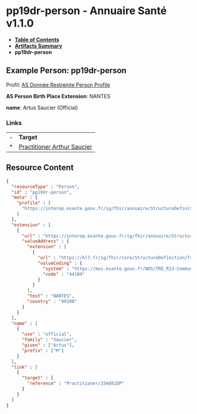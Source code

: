 # pp19dr-person - Annuaire Santé v1.1.0

* [**Table of Contents**](toc.md)
* [**Artifacts Summary**](artifacts.md)
* **pp19dr-person**

## Example Person: pp19dr-person

Profil: [AS Donnée Restreinte Person Profile](StructureDefinition-as-dr-person.md)

**AS Person Birth Place Extension**: NANTES

**name**: Artus Saucier (Official)

### Links

| | |
| :--- | :--- |
| - | **Target** |
| * | [Practitioner Arthur Saucier](Practitioner-334081DP.md) |



## Resource Content

```json
{
  "resourceType" : "Person",
  "id" : "pp19dr-person",
  "meta" : {
    "profile" : [
      "https://interop.esante.gouv.fr/ig/fhir/annuaire/StructureDefinition/as-dr-person"
    ]
  },
  "extension" : [
    {
      "url" : "https://interop.esante.gouv.fr/ig/fhir/annuaire/StructureDefinition/as-ext-person-birth-place",
      "valueAddress" : {
        "extension" : [
          {
            "url" : "https://hl7.fr/ig/fhir/core/StructureDefinition/fr-core-address-insee-code",
            "valueCoding" : {
              "system" : "https://mos.esante.gouv.fr/NOS/TRE_R13-Commune/FHIR/TRE-R13-Commune",
              "code" : "44109"
            }
          }
        ],
        "text" : "NANTES",
        "country" : "99100"
      }
    }
  ],
  "name" : [
    {
      "use" : "official",
      "family" : "Saucier",
      "given" : ["Artus"],
      "prefix" : ["M"]
    }
  ],
  "link" : [
    {
      "target" : {
        "reference" : "Practitioner/334081DP"
      }
    }
  ]
}

```
